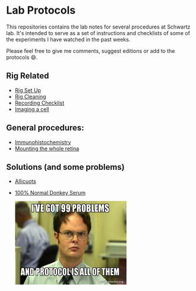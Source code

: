 ﻿# Lab Protocols
 This repositories contains the lab notes for several procedures at Schwartz lab. It's intended to serve as a set of instructions and checklists of some of the experiments I have watched in the past weeks. 

 Please feel free to give me comments, suggest editions or add to the protocols :smile:. 

## Rig Related
- [Rig Set Up](Protocols/Rig_Set_up.md)
- [Rig Cleaning](Protocols/Rig_Clean_Up.md)
- [Recording Checklist](Protocols/Recording.md)
- [Imaging a cell](Protocols/imaging.md)

## General procedures:
- [Immunohistochemistry](Protocols/IHC.md)
- [Mounting the whole retina](Protocols/mounting.md)
## Solutions (and some problems)
- [Allicuots](Protocols/Yoda1_allicuotes.md)
- [100% Normal Donkey Serum](Protocols/NDS.md)


    <img src="images\dwight.jpg" alt="Image Alt Text" width="300" height="225">


